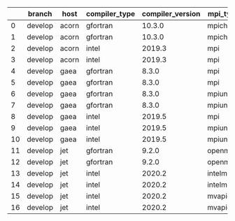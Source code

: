 |    | branch   | host   | compiler_type   | compiler_version   | mpi_type   | mpi_version   | o_g   | os     | unit_pass   | unit_fail   | system_pass   | system_fail   | example_pass   | example_fail   | nuopc_pass   | nuopc_fail   | build_passed   |
|----|----------|--------|-----------------|--------------------|------------|---------------|-------|--------|-------------|-------------|---------------|---------------|----------------|----------------|--------------|--------------|----------------|
|  0 | develop  | acorn  | gfortran        | 10.3.0             | mpich3     | 8.1.7         | O     | Linux  | 9071        | 0           | 49            | 0             | 80             | 0              | 50           | 0            | True           |
|  1 | develop  | acorn  | gfortran        | 10.3.0             | mpich3     | 8.1.7         | g     | Linux  | 13695       | 0           | 49            | 0             | 80             | 0              | 50           | 0            | True           |
|  2 | develop  | acorn  | intel           | 2019.3             | mpi        | 8.1.7         | O     | Linux  | 11931       | queued28    | 49            | 0             | 80             | 0              | 50           | 0            | True           |
|  3 | develop  | acorn  | intel           | 2019.3             | mpi        | 8.1.7         | g     | Linux  | 11931       | queued28    | 49            | 0             | 80             | 0              | 50           | 0            | True           |
|  4 | develop  | gaea   | gfortran        | 8.3.0              | mpi        | 7.7.11        | O     | Unicos | fail        | fail        | fail          | fail          | fail           | fail           | queued       | queued       | False          |
|  5 | develop  | gaea   | gfortran        | 8.3.0              | mpi        | 7.7.11        | g     | Unicos | fail        | fail        | fail          | fail          | fail           | fail           | queued       | queued       | False          |
|  6 | develop  | gaea   | gfortran        | 8.3.0              | mpiuni     | None          | O     | Unicos | fail        | fail        | fail          | fail          | fail           | fail           | queued       | queued       | False          |
|  7 | develop  | gaea   | gfortran        | 8.3.0              | mpiuni     | None          | g     | Unicos | fail        | fail        | fail          | fail          | fail           | fail           | queued       | queued       | False          |
|  8 | develop  | gaea   | intel           | 2019.5             | mpi        | 7.7.11        | O     | Unicos | fail        | fail        | fail          | fail          | fail           | fail           | queued       | queued       | False          |
|  9 | develop  | gaea   | intel           | 2019.5             | mpiuni     | None          | O     | Unicos | fail        | fail        | fail          | fail          | fail           | fail           | queued       | queued       | False          |
| 10 | develop  | gaea   | intel           | 2019.5             | mpiuni     | None          | g     | Unicos | fail        | fail        | fail          | fail          | fail           | fail           | queued       | queued       | False          |
| 11 | develop  | jet    | gfortran        | 9.2.0              | openmpi    | 3.1.4         | O     | Linux  | 9071        | 0           | 49            | 0             | 80             | 0              | 50           | 0            | True           |
| 12 | develop  | jet    | gfortran        | 9.2.0              | openmpi    | 3.1.4         | g     | Linux  | 13695       | 0           | 49            | 0             | 80             | 0              | 50           | 0            | True           |
| 13 | develop  | jet    | intel           | 2020.2             | intelmpi   | 2020.2        | O     | Linux  | fail        | fail        | fail          | fail          | fail           | fail           | queued       | queued       | True           |
| 14 | develop  | jet    | intel           | 2020.2             | intelmpi   | 2020.2        | g     | Linux  | fail        | fail        | fail          | fail          | fail           | fail           | queued       | queued       | True           |
| 15 | develop  | jet    | intel           | 2020.2             | mvapich2   | 2.3           | O     | Linux  | fail        | fail        | fail          | fail          | fail           | fail           | queued       | queued       | True           |
| 16 | develop  | jet    | intel           | 2020.2             | mvapich2   | 2.3           | g     | Linux  | fail        | fail        | fail          | fail          | fail           | fail           | queued       | queued       | True           |